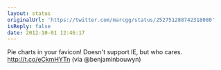 ```yaml
---
layout: status
originalUrl: 'https://twitter.com/marcgg/status/252751288742318080'
isReply: false
date: 2012-10-01 12:46:17
---
```


Pie charts in your favicon! Doesn't support IE, but who cares. http://t.co/eCkmHYTn (via @benjaminbouwyn)
